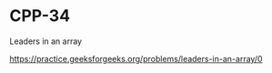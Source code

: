 # CPP-34
Leaders in an array











https://practice.geeksforgeeks.org/problems/leaders-in-an-array/0
